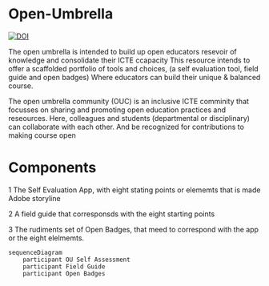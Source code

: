 # Open-Umbrella
[![DOI](https://zenodo.org/badge/703646900.svg)](https://zenodo.org/doi/10.5281/zenodo.10091447) 

The open umbrella is intended to build up open educators resevoir of knowledge and consolidate their ICTE ccapacity
This resource intends to offer a scaffolded portfolio of tools and choices, (a self evaluation tool, field guide and open badges) 
Where educators can build their unique & balanced course. 

The open umbrella community (OUC) is an inclusive ICTE comminity that focusses on sharing and promoting open education practices and reseources.
Here, colleagues and students (departmental or disciplinary) can collaborate with each other. And be recognized for contributions to making course open

# Components
1 The Self Evaluation App, with eight stating points or elememts that is made Adobe storyline 

2 A field guide that corresponsds with the eight starting points 

3 The rudiments set of Open Badges, that meed to correspond with the app or the eight elelmemts. 

[cc-by]: http://creativecommons.org/licenses/by/4.0/
[cc-by-image]: https://i.creativecommons.org/l/by/4.0/88x31.png
[cc-by-shield]: https://img.shields.io/badge/License-CC%20BY%204.0-lightgrey.svg


```mermaid
sequenceDiagram
    participant OU Self Assessment 
    participant Field Guide 
    participant Open Badges
```
